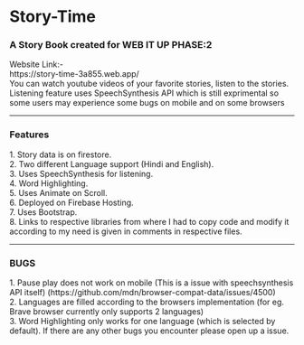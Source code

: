 # Story-Time
<h3>A Story Book created for WEB IT UP PHASE:2</h3>
Website Link:- <br>
https://story-time-3a855.web.app/
<br>
You can watch youtube videos of your favorite stories, listen to the stories.<br>
Listening feature uses SpeechSynthesis API which is still exprimental so some users may experience some bugs on mobile and on some browsers<br>
<hr>
<strong> <h3>Features</h3></strong>
1. Story data is on firestore. <br>
2. Two different Language support (Hindi and English).<br>
3. Uses SpeechSynthesis for listening. <br>
4. Word Highlighting.<br>
5. Uses Animate on Scroll.<br>
6. Deployed on Firebase Hosting.<br>
7. Uses Bootstrap.<br>
8. Links to respective libraries from where I had to copy code and modify it according to my need is given in comments  in respective files. 
<hr>
<strong> <h3>BUGS</h3></strong>
1. Pause play does not work on mobile (This is a issue with speechsynthesis API itself) (https://github.com/mdn/browser-compat-data/issues/4500) <br>
2. Languages are filled according to the browsers implementation (for eg. Brave browser currently only supports 2 languages)<br>
3. Word Highlighting only works for one language (which is selected by default).
If there are any other bugs you encounter please open up a issue.
